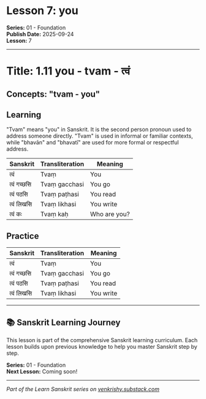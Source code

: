 # Lesson 7: you

**Series:** 01 - Foundation  
**Publish Date:** 2025-09-24  
**Lesson:** 7

---

# Title: 1.11 you - tvam - त्वं
## Concepts: "tvam - you"

## Learning
"Tvam" means "you" in Sanskrit. It is the second person pronoun used to address someone directly. "Tvam" is used in informal or familiar contexts, while "bhavān" and "bhavatī" are used for more formal or respectful address.

| Sanskrit           | Transliteration      | Meaning                          |
| ------------------ | -------------------- | -------------------------------- |
| त्वं                | Tvaṃ                 | You                              |
| त्वं गच्छसि        | Tvaṃ gacchasi        | You go                           |
| त्वं पठसि          | Tvaṃ paṭhasi         | You read                         |
| त्वं लिखसि         | Tvaṃ likhasi         | You write                        |
| त्वं कः             | Tvaṃ kaḥ             | Who are you?                     |

## Practice
| Sanskrit           | Transliteration      | Meaning                          |
| ------------------ | -------------------- | -------------------------------- |
| त्वं                | Tvaṃ                 | You                              |
| त्वं गच्छसि        | Tvaṃ gacchasi        | You go                           |
| त्वं पठसि          | Tvaṃ paṭhasi         | You read                         |
| त्वं लिखसि         | Tvaṃ likhasi         | You write                        |

---

## 📚 Sanskrit Learning Journey

This lesson is part of the comprehensive Sanskrit learning curriculum. Each lesson builds upon previous knowledge to help you master Sanskrit step by step.

**Series:** 01 - Foundation  
**Next Lesson:** Coming soon!

---
*Part of the Learn Sanskrit series on [venkrishy.substack.com](https://venkrishy.substack.com/s/learn_sanskrit)*
